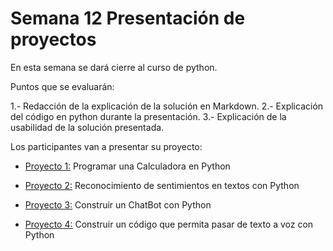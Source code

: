 # Semana 12 Presentación de proyectos

En esta semana se dará cierre al curso de python.

Puntos que se evaluarán:

1.- Redacción de la explicación de la solución en Markdown.
2.- Explicación del código en python durante la presentación.
3.- Explicación de la usabilidad de la solución presentada.

Los participantes van a presentar su proyecto:

* [Proyecto 1:](https://github.com/jcombari/Curso-de-Python-para-LICA/tree/main/Semana12/proyecto%201%20Programar%20una%20Calculadora%20en%20Python) Programar una Calculadora en Python

* [Proyecto 2:](https://github.com/jcombari/Curso-de-Python-para-LICA/tree/main/Semana12/proyecto%202%20Reconocimiento%20de%20sentimientos%20en%20textos%20con%20Python) Reconocimiento de sentimientos en textos con Python

* [Proyecto 3:](https://github.com/jcombari/Curso-de-Python-para-LICA/tree/main/Semana12/proyecto%203%20Construir%20un%20ChatBot%20con%20Python) Construir un ChatBot con Python

* [Proyecto 4:](https://github.com/jcombari/Curso-de-Python-para-LICA/tree/main/Semana12/proyecto%204%20Construir%20un%20c%C3%B3digo%20que%20%20permita%20pasar%20de%20texto%20a%20voz%20con%20Python) Construir un código que  permita pasar de texto a voz con Python
